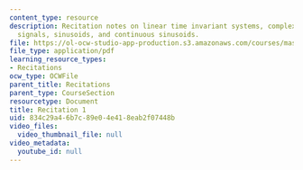 ```yaml
---
content_type: resource
description: Recitation notes on linear time invariant systems, complex exponential
  signals, sinusoids, and continuous sinusoids.
file: https://ol-ocw-studio-app-production.s3.amazonaws.com/courses/mas-160-signals-systems-and-information-for-media-technology-fall-2007/834c29a46b7c89e04e418eab2f07448b_rec1.pdf
file_type: application/pdf
learning_resource_types:
- Recitations
ocw_type: OCWFile
parent_title: Recitations
parent_type: CourseSection
resourcetype: Document
title: Recitation 1
uid: 834c29a4-6b7c-89e0-4e41-8eab2f07448b
video_files:
  video_thumbnail_file: null
video_metadata:
  youtube_id: null
---
```

